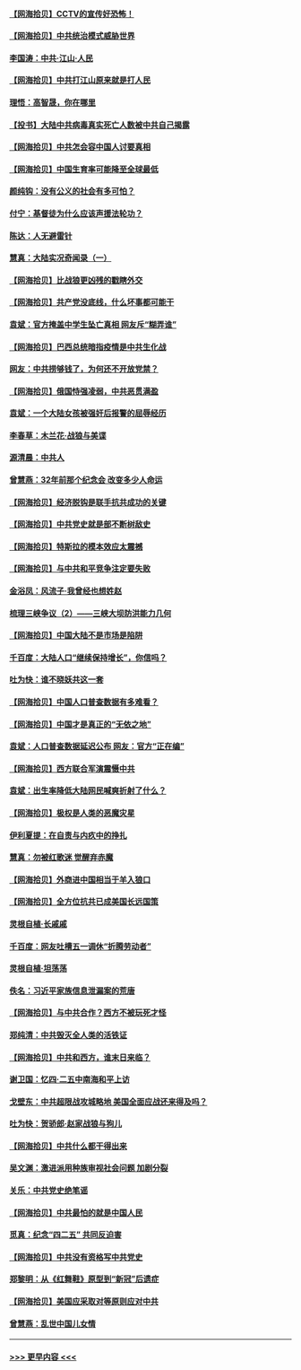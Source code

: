 #### [【网海拾贝】CCTV的宣传好恐怖！](../pages/nsc993/n12959984.md?t=05200902) 
#### [【网海拾贝】中共统治模式威胁世界](../pages/nsc993/n12957622.md?t=05200902) 
#### [李国涛：中共‧江山‧人民](../pages/nsc993/n12957502.md?t=05200902) 
#### [【网海拾贝】中共打江山原来就是打人民](../pages/nsc993/n12954345.md?t=05200902) 
#### [理悟：高智晟，你在哪里](../pages/nsc993/n12953115.md?t=05200902) 
#### [【投书】大陆中共病毒真实死亡人数被中共自己揭露](../pages/nsc993/n12953050.md?t=05200902) 
#### [【网海拾贝】中共怎会容中国人讨要真相](../pages/nsc993/n12952161.md?t=05200902) 
#### [【网海拾贝】中国生育率可能降至全球最低](../pages/nsc993/n12948793.md?t=05200902) 
#### [颜纯钩：没有公义的社会有多可怕？](../pages/nsc993/n12947626.md?t=05200902) 
#### [付宁：基督徒为什么应该声援法轮功？](../pages/nsc993/n12947233.md?t=05200902) 
#### [陈达：人无避雷针](../pages/nsc993/n12947098.md?t=05200902) 
#### [慧真：大陆实况奇闻录（一）](../pages/nsc993/n12945811.md?t=05200902) 
#### [【网海拾贝】比战狼更凶残的戳瞎外交](../pages/nsc993/n12945717.md?t=05200902) 
#### [【网海拾贝】共产党没底线，什么坏事都可能干](../pages/nsc993/n12942090.md?t=05200902) 
#### [袁斌：官方掩盖中学生坠亡真相 网友斥“糊弄谁”](../pages/nsc993/n12942029.md?t=05200902) 
#### [【网海拾贝】巴西总统暗指疫情是中共生化战](../pages/nsc993/n12938999.md?t=05200902) 
#### [网友：中共捞够钱了，为何还不开放党禁？](../pages/nsc993/n12938952.md?t=05200902) 
#### [【网海拾贝】俄国恃强凌弱，中共恶贯满盈](../pages/nsc993/n12936626.md?t=05200902) 
#### [袁斌：一个大陆女孩被强奸后报警的屈辱经历](../pages/nsc993/n12936547.md?t=05200902) 
#### [李春草：木兰花·战狼与美谍](../pages/nsc993/n12935995.md?t=05200902) 
#### [源清晨：中共人](../pages/nsc993/n12935589.md?t=05200902) 
#### [曾慧燕：32年前那个纪念会 改变多少人命运](../pages/nsc993/n12934233.md?t=05200902) 
#### [【网海拾贝】经济脱钩是联手抗共成功的关键](../pages/nsc993/n12934176.md?t=05200902) 
#### [【网海拾贝】中共党史就是部不断树敌史](../pages/nsc993/n12932844.md?t=05200902) 
#### [【网海拾贝】特斯拉的模本效应太震撼](../pages/nsc993/n12925626.md?t=05200902) 
#### [【网海拾贝】与中共和平竞争注定要失败](../pages/nsc993/n12923326.md?t=05200902) 
#### [金浴凤：风流子‧我曾经也想姓赵](../pages/nsc993/n12920911.md?t=05200902) 
#### [梳理三峡争议（2）——三峡大坝防洪能力几何](../pages/nsc993/n12920173.md?t=05200902) 
#### [【网海拾贝】中国大陆不是市场是陷阱](../pages/nsc993/n12920143.md?t=05200902) 
#### [千百度：大陆人口“继续保持增长”，你信吗？](../pages/nsc993/n12918946.md?t=05200902) 
#### [吐为快：谁不晓妖共这一套](../pages/nsc993/n12918941.md?t=05200902) 
#### [【网海拾贝】中国人口普查数据有多难看？](../pages/nsc993/n12917822.md?t=05200902) 
#### [【网海拾贝】中国才是真正的“无依之地”](../pages/nsc993/n12915845.md?t=05200902) 
#### [袁斌：人口普查数据延迟公布 网友：官方“正在编”](../pages/nsc993/n12915748.md?t=05200902) 
#### [【网海拾贝】西方联合军演震慑中共](../pages/nsc993/n12913466.md?t=05200902) 
#### [袁斌：出生率降低大陆网民喊爽折射了什么？](../pages/nsc993/n12913365.md?t=05200902) 
#### [【网海拾贝】极权是人类的恶魔灾星](../pages/nsc993/n12910697.md?t=05200902) 
#### [伊利夏提：在自责与内疚中的挣扎](../pages/nsc993/n12910493.md?t=05200902) 
#### [慧真：勿被红歌迷 觉醒弃赤魔](../pages/nsc993/n12910485.md?t=05200902) 
#### [【网海拾贝】外商进中国相当于羊入狼口](../pages/nsc993/n12908274.md?t=05200902) 
#### [【网海拾贝】全方位抗共已成美国长远国策](../pages/nsc993/n12906878.md?t=05200902) 
#### [灵根自植‧长戚戚](../pages/nsc993/n12905585.md?t=05200902) 
#### [千百度：网友吐槽五一调休“折腾劳动者”](../pages/nsc993/n12905934.md?t=05200902) 
#### [灵根自植‧坦荡荡](../pages/nsc993/n12905562.md?t=05200902) 
#### [佚名：习近平家族信息泄漏案的荒唐](../pages/nsc993/n12904705.md?t=05200902) 
#### [【网海拾贝】与中共合作？西方不被玩死才怪](../pages/nsc993/n12903873.md?t=05200902) 
#### [郑纯清：中共毁灭全人类的活铁证](../pages/nsc993/n12903785.md?t=05200902) 
#### [【网海拾贝】中共和西方，谁末日来临？](../pages/nsc993/n12903482.md?t=05200902) 
#### [谢卫国：忆四‧二五中南海和平上访](../pages/nsc993/n12902192.md?t=05200902) 
#### [戈壁东：中共超限战攻城略地 美国全面应战还来得及吗？](../pages/nsc993/n12902297.md?t=05200902) 
#### [吐为快：贺骄郎‧赵家战狼与狗儿](../pages/nsc993/n12902280.md?t=05200902) 
#### [【网海拾贝】中共什么都干得出来](../pages/nsc993/n12897500.md?t=05200902) 
#### [吴文渊：激进派用种族审视社会问题 加剧分裂](../pages/nsc993/n12893881.md?t=05200902) 
#### [关乐：中共党史绝笔谣](../pages/nsc993/n12897270.md?t=05200902) 
#### [【网海拾贝】中共最怕的就是中国人民](../pages/nsc993/n12894705.md?t=05200902) 
#### [觅真：纪念“四二五” 共同反迫害](../pages/nsc993/n12894553.md?t=05200902) 
#### [【网海拾贝】中共没有资格写中共党史](../pages/nsc993/n12892231.md?t=05200902) 
#### [郑黎明：从《红舞鞋》原型到“新冠”后遗症](../pages/nsc993/n12890469.md?t=05200902) 
#### [【网海拾贝】美国应采取对等原则应对中共](../pages/nsc993/n12889176.md?t=05200902) 
#### [曾慧燕：乱世中国儿女情](../pages/nsc993/n12887931.md?t=05200902) 

----
#### [ >>> 更早内容 <<< ](../indexes/nsc993-earlier.md)

